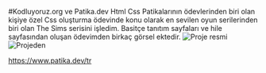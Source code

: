 #Kodluyoruz.org ve Patika.dev Html Css Patikalarının ödevlerinden biri olan kişiye özel Css oluşturma ödevinde konu olarak en sevilen oyun serilerinden biri olan The Sims serisini işledim. Basitçe tanıtım sayfaları ve hile sayfasından oluşan ödevimden birkaç görsel ektedir. 
![Proje resmi](/img/capture_20221027021026260.bmp)
![Projeden](img/capture_20221027021113173.bmp)

https://www.patika.dev/tr
